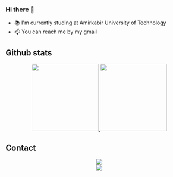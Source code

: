 ### Hi there 👋
- 📚 I'm currently studing at Amirkabir University of Technology
- 📫 You can reach me by my gmail

## Github stats
<p align="center">
<a href="https://github.com/AVS1508">
  <img height="180em" src="https://github-readme-stats-eight-theta.vercel.app/api?username=mahvash-siavashpour&show_icons=true&theme=algolia&include_all_commits=true&count_private=true"/>
  <img height="180em" src="https://github-readme-stats-eight-theta.vercel.app/api/top-langs/?username=mahvash-siavashpour&layout=compact&langs_count=8&theme=algolia"/>
</a>
</p>

## Contact
<p align="center">
<a href="mailto:mahvash.siavashpour@gmail.com"><img src="https://img.shields.io/badge/-mahvash.siavashpour@gmail.com-D14836?style=flat&logo=Gmail&logoColor=white"/></a>
<br/>
<a href="https://www.linkedin.com/in/mahvash-siavashpour/"><img src="https://img.shields.io/badge/-Mahvash%20Siavashpour-0077B5?style=flat&logo=Linkedin&logoColor=white"/></a>
</p>
<!--
**mahvash-siavashpour/mahvash-siavashpour** is a ✨ _special_ ✨ repository because its `README.md` (this file) appears on your GitHub profile.

